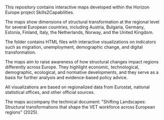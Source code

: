 This repository contains interactive maps developed within the Horizon Europe project Skills2Capabilities.

The maps show dimensions of structural transformation at the regional level for several European countries, including Austria, Bulgaria, Germany, Estonia, Finland, Italy, the Netherlands, Norway, and the United Kingdom.

The folder contains HTML files with interactive visualizations on indicators such as migration, unemployment, demographic change, and digital transformation.

The maps aim to raise awareness of how structural changes impact regions differently across Europe.
They highlight economic, technological, demographic, ecological, and normative developments, and they serve as a basis for further analysis and evidence-based policy advice.

All visualizations are based on regionalized data from Eurostat, national statistical offices, and other official sources.

The maps accompany the technical document:
"Shifting Landscapes: Structural transformations that shape the VET workforce across European regions" (2025).
